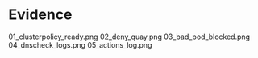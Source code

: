 # Evidence
01_clusterpolicy_ready.png
02_deny_quay.png
03_bad_pod_blocked.png
04_dnscheck_logs.png
05_actions_log.png
